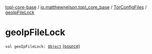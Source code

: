 [topl-core-base](../../index.md) / [io.matthewnelson.topl_core_base](../index.md) / [TorConfigFiles](index.md) / [geoIpFileLock](./geo-ip-file-lock.md)

# geoIpFileLock

`val geoIpFileLock: `[`Object`](https://docs.oracle.com/javase/6/docs/api/java/lang/Object.html) [(source)](https://github.com/05nelsonm/TorOnionProxyLibrary-Android/blob/master/topl-core-base/src/main/java/io/matthewnelson/topl_core_base/TorConfigFiles.kt#L192)
